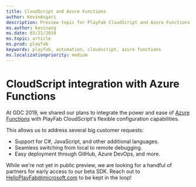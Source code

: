 ```yaml
---
title: CloudScript and Azure Functions
author: KevinAsgari
description: Preview topic for PlayFab CloudScript and Azure Functions
ms.author: kevinasg
ms.date: 03/21/2019
ms.topic: article
ms.prod: playfab
keywords: playfab, automation, cloudscript, azure functions
ms.localizationpriority: medium
---
```


# CloudScript integration with Azure Functions

At GDC 2019, we shared our plans to integrate the power and ease of [Azure Functions](https://docs.microsoft.com/azure/azure-functions/) with PlayFab CloudScript's flexible configuration capabilities.

This allows us to address several big customer requests:

* Support for C#, JavaScript, and other additional languages.
* Seamless switching from local to remote debugging.
* Easy deployment through GitHub, Azure DevOps, and more.

While we're not yet in public preview, we are looking for a handful of partners for early access to our beta SDK. Reach out to [HelloPlayFab@microsoft.com](mailto:HelloPlayFab@microsoft.com) to be kept in the loop!